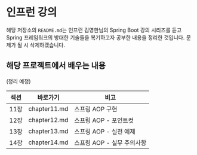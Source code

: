 # 인프런 강의

해당 저장소의 `README.md`는 인프런 김영한님의 Spring Boot 강의 시리즈를 듣고 Spring 프레임워크의 방대한 기술들을 복기하고자 공부한 내용을 정리한 것입니다. 문제가 될 시 삭제하겠습니다.



## 해당 프로젝트에서 배우는 내용

(정리 예정)

| 섹션 | 바로가기     | 비고                       |
| ---- | ------------ | -------------------------- |
| 11장 | chapter11.md | 스프링 AOP 구현            |
| 12장 | chapter12.md | 스프링 AOP - 포인트컷      |
| 13장 | chapter13.md | 스프링 AOP - 실전 예제     |
| 14장 | chapter14.md | 스프링 AOP - 실무 주의사항 |





